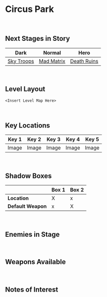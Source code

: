 # Circus Park

<br />

## Next Stages in Story
|Dark|Normal|Hero|
|--|--|--|
|[Sky Troops](../SkyTroops)|[Mad Matrix](../MadMatrix)|[Death Ruins](../DeathRuins)|

<br />

## Level Layout
```
<Insert Level Map Here>
```

<br />

## Key Locations
|Key 1|Key 2|Key 3|Key 4|Key 5|
|--|--|--|--|--|
|Image|Image|Image|Image|Image|

<br />

## Shadow Boxes
| | Box 1|Box 2|
|-|-|-|
|__Location__|X|x
|__Default Weapon__|x|X

<br />

## Enemies in Stage

<br />

## Weapons Available

<br />

## Notes of Interest

<br />